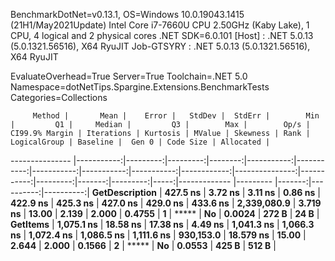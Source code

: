 
BenchmarkDotNet=v0.13.1, OS=Windows 10.0.19043.1415 (21H1/May2021Update)
Intel Core i7-7660U CPU 2.50GHz (Kaby Lake), 1 CPU, 4 logical and 2 physical cores
.NET SDK=6.0.101
  [Host]     : .NET 5.0.13 (5.0.1321.56516), X64 RyuJIT
  Job-GTSYRY : .NET 5.0.13 (5.0.1321.56516), X64 RyuJIT

EvaluateOverhead=True  Server=True  Toolchain=.NET 5.0  
Namespace=dotNetTips.Spargine.Extensions.BenchmarkTests  Categories=Collections  

         Method |       Mean |    Error |   StdDev |  StdErr |        Min |         Q1 |     Median |         Q3 |        Max |        Op/s | CI99.9% Margin | Iterations | Kurtosis | MValue | Skewness | Rank | LogicalGroup | Baseline |  Gen 0 | Code Size | Allocated |
--------------- |-----------:|---------:|---------:|--------:|-----------:|-----------:|-----------:|-----------:|-----------:|------------:|---------------:|-----------:|---------:|-------:|---------:|-----:|------------- |--------- |-------:|----------:|----------:|
 **GetDescription** |   **427.5 ns** |  **3.72 ns** |  **3.11 ns** | **0.86 ns** |   **422.9 ns** |   **425.3 ns** |   **427.0 ns** |   **429.0 ns** |   **433.6 ns** | **2,339,080.9** |       **3.719 ns** |      **13.00** |    **2.139** |  **2.000** |   **0.4755** |    **1** |            ***** |       **No** | **0.0024** |     **272 B** |      **24 B** |
       **GetItems** | **1,075.1 ns** | **18.58 ns** | **17.38 ns** | **4.49 ns** | **1,041.3 ns** | **1,066.3 ns** | **1,072.4 ns** | **1,086.5 ns** | **1,111.6 ns** |   **930,153.0** |      **18.579 ns** |      **15.00** |    **2.644** |  **2.000** |   **0.1566** |    **2** |            ***** |       **No** | **0.0553** |     **425 B** |     **512 B** |
